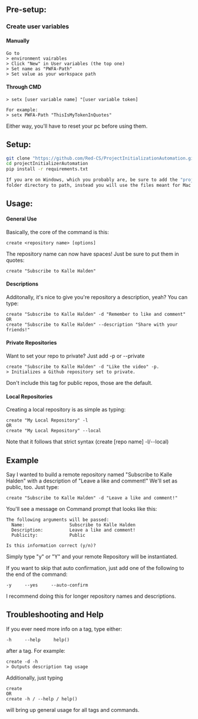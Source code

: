 ## Pre-setup:

### Create user variables

#### Manually
```
Go to 
> environment vairables
> Click "New" in User variables (the top one)
> Set name as "PWFA-Path"
> Set value as your workspace path
```
#### Through CMD
```
> setx [user variable name] "[user variable token]

For example:
> setx PWFA-Path "ThisIsMyTokenInQuotes"
```
Either way, you'll have to reset your pc before using them.
## Setup: 
```bash
git clone "https://github.com/Red-CS/ProjectInitializationAutomation.git"
cd projectInitializerAutomation
pip install -r requirements.txt

If you are on Windows, which you probably are, be sure to add the "projectInitializerAutomation\windows_OS" 
folder directory to path, instead you will use the files meant for Mac
```

## Usage:
#### General Use

Basically, the core of the command is this:
```
create <repository name> [options]
```
The repository name can now have spaces! Just be sure to put them in quotes:
```
create "Subscribe to Kalle Halden"
```
#### Descriptions
Additonally, it's nice to give you're repository a description, yeah? You can type:
```
create "Subscribe to Kalle Halden" -d "Remember to like and comment"
OR
create "Subscribe to Kalle Halden" --description "Share with your friends!"
```
#### Private Repositories
Want to set your repo to private? Just add -p or --private
```
create "Subscribe to Kalle Halden" -d "Like the video" -p.
> Initializes a Github repository set to private.
```
Don't include this tag for public repos, those are the default.
#### Local Repositories
Creating a local repository is as simple as typing:
```
create "My Local Repository" -l
OR
create "My Local Repository" --local
```
Note that it follows that strict syntax (create [repo name] -l/--local)

## Example
Say I wanted to build a remote repository named "Subscribe to Kalle Halden" with a description of "Leave a like and comment!" We'll set as public, too. Just type:
```
create "Subscribe to Kalle Halden" -d "Leave a like and comment!"
```
You'll see a message on Command prompt that looks like this:
```
The following arguments will be passed:
  Name:                 Subscribe to Kalle Halden
  Description:          Leave a like and comment!
  Publicity:            Public

Is this information correct (y/n)? 
```
Simply type "y" or "Y" and your remote Repository will be instantiated.

If you want to skip that auto confirmation, just add one of the following to the end of the command:
```
-y     --yes     --auto-confirm
```
I recommend doing this for longer repository names and descriptions.

## Troubleshooting and Help
If you ever need more info on a tag, type either:
```
-h     --help     help()
```
after a tag. For example:
```
create -d -h
> Outputs description tag usage
```
Additionally, just typing
```
create
OR
create -h / --help / help()
```
will bring up general usage for all tags and commands.

